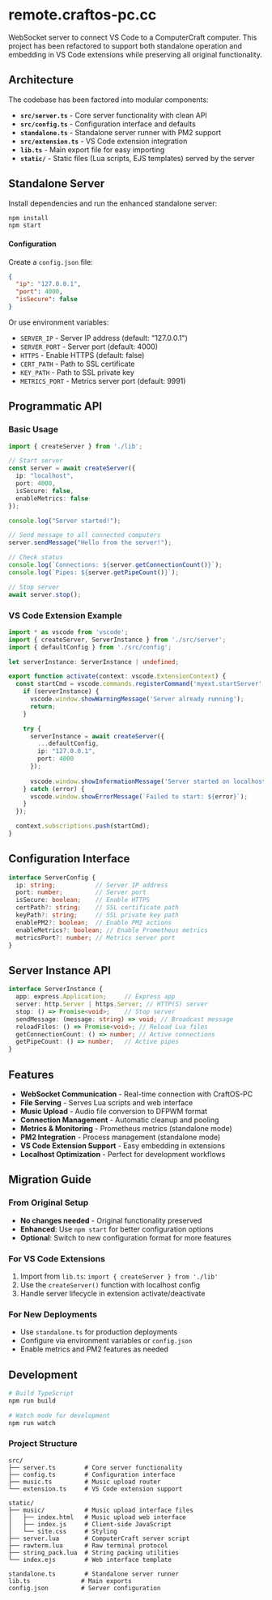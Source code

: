 # remote.craftos-pc.cc

WebSocket server to connect VS Code to a ComputerCraft computer. This project has been refactored to support both standalone operation and embedding in VS Code extensions while preserving all original functionality.

## Architecture

The codebase has been factored into modular components:

- **`src/server.ts`** - Core server functionality with clean API
- **`src/config.ts`** - Configuration interface and defaults  
- **`standalone.ts`** - Standalone server runner with PM2 support
- **`src/extension.ts`** - VS Code extension integration
- **`lib.ts`** - Main export file for easy importing
- **`static/`** - Static files (Lua scripts, EJS templates) served by the server

## Standalone Server

Install dependencies and run the enhanced standalone server:

```bash
npm install
npm start
```

#### Configuration

Create a `config.json` file:

```json
{
  "ip": "127.0.0.1",
  "port": 4000,
  "isSecure": false
}
```

Or use environment variables:
- `SERVER_IP` - Server IP address (default: "127.0.0.1")
- `SERVER_PORT` - Server port (default: 4000) 
- `HTTPS` - Enable HTTPS (default: false)
- `CERT_PATH` - Path to SSL certificate
- `KEY_PATH` - Path to SSL private key
- `METRICS_PORT` - Metrics server port (default: 9991)

## Programmatic API

### Basic Usage

```typescript
import { createServer } from './lib';

// Start server
const server = await createServer({
  ip: "localhost",
  port: 4000,
  isSecure: false,
  enableMetrics: false
});

console.log("Server started!");

// Send message to all connected computers
server.sendMessage("Hello from the server!");

// Check status
console.log(`Connections: ${server.getConnectionCount()}`);
console.log(`Pipes: ${server.getPipeCount()}`);

// Stop server
await server.stop();
```

### VS Code Extension Example

```typescript
import * as vscode from 'vscode';
import { createServer, ServerInstance } from './src/server';
import { defaultConfig } from './src/config';

let serverInstance: ServerInstance | undefined;

export function activate(context: vscode.ExtensionContext) {
  const startCmd = vscode.commands.registerCommand('myext.startServer', async () => {
    if (serverInstance) {
      vscode.window.showWarningMessage('Server already running');
      return;
    }

    try {
      serverInstance = await createServer({
        ...defaultConfig,
        ip: "127.0.0.1",
        port: 4000
      });
      
      vscode.window.showInformationMessage('Server started on localhost:4000');
    } catch (error) {
      vscode.window.showErrorMessage(`Failed to start: ${error}`);
    }
  });

  context.subscriptions.push(startCmd);
}
```

## Configuration Interface

```typescript
interface ServerConfig {
  ip: string;           // Server IP address
  port: number;         // Server port
  isSecure: boolean;    // Enable HTTPS
  certPath?: string;    // SSL certificate path
  keyPath?: string;     // SSL private key path
  enablePM2?: boolean;  // Enable PM2 actions
  enableMetrics?: boolean; // Enable Prometheus metrics
  metricsPort?: number; // Metrics server port
}
```

## Server Instance API

```typescript
interface ServerInstance {
  app: express.Application;     // Express app
  server: http.Server | https.Server; // HTTP(S) server
  stop: () => Promise<void>;    // Stop server
  sendMessage: (message: string) => void; // Broadcast message
  reloadFiles: () => Promise<void>; // Reload Lua files
  getConnectionCount: () => number; // Active connections
  getPipeCount: () => number;   // Active pipes
}
```

## Features

- **WebSocket Communication** - Real-time connection with CraftOS-PC
- **File Serving** - Serves Lua scripts and web interface
- **Music Upload** - Audio file conversion to DFPWM format
- **Connection Management** - Automatic cleanup and pooling
- **Metrics & Monitoring** - Prometheus metrics (standalone mode)
- **PM2 Integration** - Process management (standalone mode)
- **VS Code Extension Support** - Easy embedding in extensions
- **Localhost Optimization** - Perfect for development workflows

## Migration Guide

### From Original Setup
- **No changes needed** - Original functionality preserved
- **Enhanced**: Use `npm start` for better configuration options
- **Optional**: Switch to new configuration format for more features

### For VS Code Extensions
1. Import from `lib.ts`: `import { createServer } from './lib'`
2. Use the `createServer()` function with localhost config
3. Handle server lifecycle in extension activate/deactivate

### For New Deployments
- Use `standalone.ts` for production deployments
- Configure via environment variables or `config.json`
- Enable metrics and PM2 features as needed

## Development

```bash
# Build TypeScript
npm run build

# Watch mode for development
npm run watch
```

### Project Structure

```
src/
├── server.ts        # Core server functionality
├── config.ts        # Configuration interface
├── music.ts         # Music upload router
└── extension.ts     # VS Code extension support

static/
├── music/           # Music upload interface files
│   ├── index.html   # Music upload web interface
│   ├── index.js     # Client-side JavaScript
│   └── site.css     # Styling
├── server.lua       # ComputerCraft server script
├── rawterm.lua      # Raw terminal protocol
├── string_pack.lua  # String packing utilities
└── index.ejs        # Web interface template

standalone.ts        # Standalone server runner
lib.ts              # Main exports
config.json         # Server configuration
```